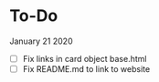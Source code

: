 # **To-Do**

January 21 2020

 - [ ] Fix links in card object base.html
 - [ ] Fix README.md to link to website
